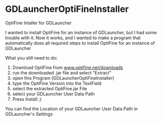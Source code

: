 # GDLauncherOptiFineInstaller
OptiFine Intaller for GDLauncher

I wanted to install OptiFine for an instance of GDLauncher, but I had some trouble with it.
Now it works, and I wanted to make a program that automatically does all required steps to install OptiFine for an instance of GDLauncher

What you still need to do:

1. Download OptiFine from www.optifine.net/downloads
2. run the downloaded .jar file and select "Extract"
3. open this Program (GDLauncherOptiFineInstaller)
4. type the OptiFine Version into the TextField
5. select the extracted OptiFine.jar File
6. select your GDLauncher User Data Path
7. Press Install ;)

You can find the Location of your GDLauncher User Data Path in GDLauncher's Settings
